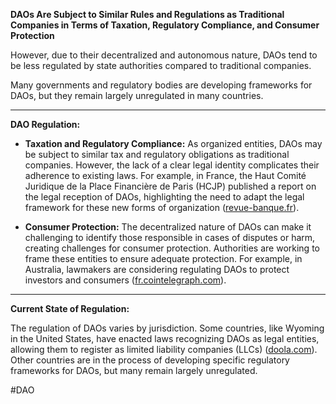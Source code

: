 **DAOs Are Subject to Similar Rules and Regulations as Traditional Companies in Terms of Taxation, Regulatory Compliance, and Consumer Protection**

However, due to their decentralized and autonomous nature, DAOs tend to be less regulated by state authorities compared to traditional companies.

Many governments and regulatory bodies are developing frameworks for DAOs, but they remain largely unregulated in many countries.

---

**DAO Regulation:**

- **Taxation and Regulatory Compliance:** As organized entities, DAOs may be subject to similar tax and regulatory obligations as traditional companies. However, the lack of a clear legal identity complicates their adherence to existing laws. For example, in France, the Haut Comité Juridique de la Place Financière de Paris (HCJP) published a report on the legal reception of DAOs, highlighting the need to adapt the legal framework for these new forms of organization ([revue-banque.fr](https://www.revue-banque.fr/espace-banque-droit/la-reception-juridique-des-organisations-autonomes-decentralisees-dites-dao-HI21380351)).

- **Consumer Protection:** The decentralized nature of DAOs can make it challenging to identify those responsible in cases of disputes or harm, creating challenges for consumer protection. Authorities are working to frame these entities to ensure adequate protection. For example, in Australia, lawmakers are considering regulating DAOs to protect investors and consumers ([fr.cointelegraph.com](https://fr.cointelegraph.com/news/dao-regulation-in-australia-issues-and-solutions-part-3)).

---

**Current State of Regulation:**

The regulation of DAOs varies by jurisdiction. Some countries, like Wyoming in the United States, have enacted laws recognizing DAOs as legal entities, allowing them to register as limited liability companies (LLCs) ([doola.com](https://www.doola.com/fr/blog/how-to-start-a-dao-in-2024-a-complete-guide/)). Other countries are in the process of developing specific regulatory frameworks for DAOs, but many remain largely unregulated.

#DAO 